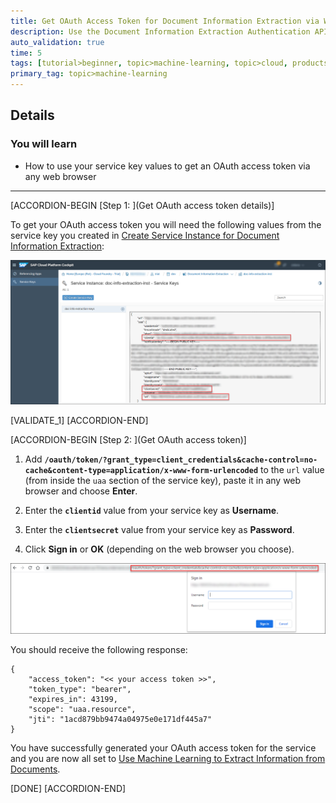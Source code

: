 ```yaml
---
title: Get OAuth Access Token for Document Information Extraction via Web Browser
description: Use the Document Information Extraction Authentication API to retrieve your OAuth access token, which will grant you access to the service APIs.
auto_validation: true
time: 5
tags: [tutorial>beginner, topic>machine-learning, topic>cloud, products>sap-cloud-platform, products>sap-ai-business-services, products>document-information-extraction, topic>artificial-intelligence]
primary_tag: topic>machine-learning
---
```


## Details
### You will learn
  - How to use your service key values to get an OAuth access token via any web browser

---

[ACCORDION-BEGIN [Step 1: ](Get OAuth access token details)]

To get your OAuth access token you will need the following values from the service key you created in [Create Service Instance for Document Information Extraction](cp-aibus-dox-service-instance):

![DOX TOKEN](service-key-details.png)

[VALIDATE_1]
[ACCORDION-END]


[ACCORDION-BEGIN [Step 2: ](Get OAuth access token)]

1. Add **`/oauth/token/?grant_type=client_credentials&cache-control=no-cache&content-type=application/x-www-form-urlencoded`** to the `url` value (from inside the `uaa` section of the service key), paste it in any web browser and choose **Enter**.

2. Enter the **`clientid`** value from your service key as **Username**.

3. Enter the **`clientsecret`** value from your service key as **Password**.

4. Click **Sign in** or **OK** (depending on the web browser you choose).

![DOX TOKEN](web-browser.png)

You should receive the following response:

```
{
    "access_token": "<< your access token >>",
    "token_type": "bearer",
    "expires_in": 43199,
    "scope": "uaa.resource",
    "jti": "1acd879bb9474a04975e0e171df445a7"
}
```

You have successfully generated your OAuth access token for the service and you are now all set to [Use Machine Learning to Extract Information from Documents](cp-aibus-dox-swagger-ui).

[DONE]
[ACCORDION-END]

